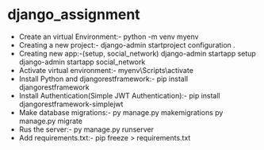 # django_assignment

* Create an virtual Environment:-
  python -m venv myenv
* Creating a new project:-
  django-admin startproject configuration .
* Creating new app:-(setup, social_network)
  django-admin startapp setup
  django-admin startapp social_network
* Activate virtual environment:-
  myenv\Scripts\activate
* Install Python and djangorestframework:-
  pip install djangorestframework
* Install Authentication(Simple JWT Authentication):-
  pip install djangorestframework-simplejwt
* Make database migrations:-
  py manage.py makemigrations
  py manage.py migrate
* Rus the server:-
  py manage.py runserver
* Add requirements.txt:-
  pip freeze > requirements.txt
